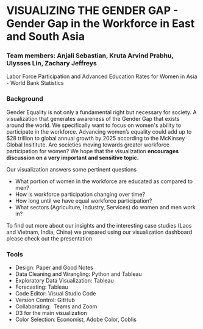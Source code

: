 # VISUALIZING THE GENDER GAP - Gender Gap in the Workforce in East and South Asia
### Team members: Anjali Sebastian, Kruta Arvind Prabhu, Ulysses Lin, Zachary Jeffreys

Labor Force Participation and Advanced Education Rates for Women in Asia - World Bank Statistics

### Background
Gender Equality is not only a fundamental right but necessary for society. A visualization that generates awareness of the Gender Gap that exists around the world. We specifically want to focus on women's ability to participate in the workforce. Advancing women’s equality could add up to $28 trillion to global annual growth by 2025 according to the McKinsey Global Insititute. Are societies moving towards greater workforce participation for women? We hope that the visualization **encourages discussion on a very important and sensitive topic.**

Our visualization answers some pertinent questions
- What portion of women in the workforce are educated as compared to men?
- How is workforce participation changing over time? 
- How long until we have equal workforce participation?
- What sectors (Agriculture, Industry, Services) do women and men work in?

To find out more about our insights and the interesting case studies (Laos and Vietnam, India, China) we prepared using our visualization dashboard please check out the presentation


### Tools
- Design: Paper and Good Notes
- Data Cleaning and Wrangling: Python and Tableau
- Exploratory Data Visualization: Tableau
- Forecasting: Tableau
- Code Editor: Visual Studio Code
- Version Control: GitHub
- Collaborating:  Teams and Zoom
- D3 for the main visualization
- Color Selection: Economist, Adobe Color, Coblis

